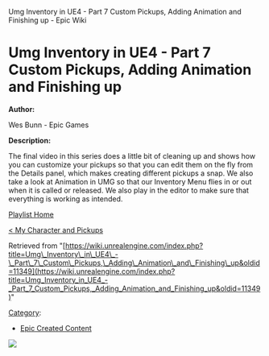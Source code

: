 Umg Inventory in UE4 - Part 7 Custom Pickups, Adding Animation and Finishing up - Epic Wiki                    

Umg Inventory in UE4 - Part 7 Custom Pickups, Adding Animation and Finishing up
===============================================================================

  

**Author:**

Wes Bunn - Epic Games

**Description:**

The final video in this series does a little bit of cleaning up and shows how you can customize your pickups so that you can edit them on the fly from the Details panel, which makes creating different pickups a snap. We also take a look at Animation in UMG so that our Inventory Menu flies in or out when it is called or released. We also play in the editor to make sure that everything is working as intended.

  

[Playlist Home](/Category:Epic_Video_Playlists "Category:Epic Video Playlists")

[< My Character and Pickups](/Umg_Inventory_in_UE4_-_Part_6_Scripting_My_Character_and_Pickups "Umg Inventory in UE4 - Part 6 Scripting My Character and Pickups")

  

Retrieved from "[https://wiki.unrealengine.com/index.php?title=Umg\_Inventory\_in\_UE4\_-\_Part\_7\_Custom\_Pickups,\_Adding\_Animation\_and\_Finishing\_up&oldid=11349](https://wiki.unrealengine.com/index.php?title=Umg_Inventory_in_UE4_-_Part_7_Custom_Pickups,_Adding_Animation_and_Finishing_up&oldid=11349)"

[Category](/Special:Categories "Special:Categories"):

*   [Epic Created Content](/Category:Epic_Created_Content "Category:Epic Created Content")

  ![](https://tracking.unrealengine.com/track.png)